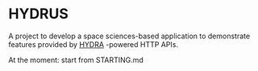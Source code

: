 # HYDRUS

A project to develop a space sciences-based application to demonstrate features provided by [HYDRA](http://www.hydra-cg.com/spec/latest/core) -powered HTTP APIs.

At the moment: start from STARTING.md
